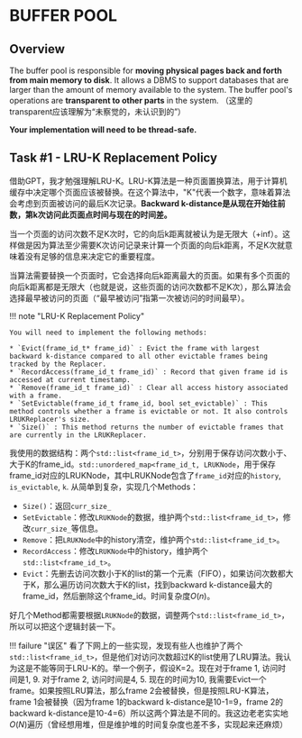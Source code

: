 # BUFFER POOL

## Overview

The buffer pool is responsible for **moving physical pages back and forth from main memory to disk**. It allows a DBMS to support databases that are larger than the amount of memory available to the system. The buffer pool's operations are **transparent to other parts** in the system. （这里的transparent应该理解为“未察觉的，未认识到的”）

**Your implementation will need to be thread-safe.**

## Task #1 - LRU-K Replacement Policy

借助GPT，我才勉强理解LRU-K。LRU-K算法是一种页面置换算法，用于计算机缓存中决定哪个页面应该被替换。在这个算法中，"K"代表一个数字，意味着算法会考虑到页面被访问的最后K次记录。**Backward k-distance是从现在开始往前数，第k次访问此页面点时间与现在的时间差。**

当一个页面的访问次数不足K次时，它的向后k距离就被认为是无限大（+inf）。这样做是因为算法至少需要K次访问记录来计算一个页面的向后k距离，不足K次就意味着没有足够的信息来决定它的重要程度。

当算法需要替换一个页面时，它会选择向后k距离最大的页面。如果有多个页面的向后k距离都是无限大（也就是说，这些页面的访问次数都不足K次），那么算法会选择最早被访问的页面（“最早被访问”指第一次被访问的时间最早）。

!!! note "LRU-K Replacement Policy"

    You will need to implement the following methods:

    * `Evict(frame_id_t* frame_id)` : Evict the frame with largest backward k-distance compared to all other evictable frames being tracked by the Replacer. 
    * `RecordAccess(frame_id_t frame_id)` : Record that given frame id is accessed at current timestamp. 
    * `Remove(frame_id_t frame_id)` : Clear all access history associated with a frame. 
    * `SetEvictable(frame_id_t frame_id, bool set_evictable)` : This method controls whether a frame is evictable or not. It also controls LRUKReplacer's size. 
    * `Size()` : This method returns the number of evictable frames that are currently in the LRUKReplacer.

我使用的数据结构：两个`std::list<frame_id_t>`，分别用于保存访问次数小于、大于K的frame_id。`std::unordered_map<frame_id_t, LRUKNode`，用于保存frame_id对应的LRUKNode，其中LRUKNode包含了`frame_id`对应的`history`, `is_evictable`, `k`. 从简单到复杂，实现几个Methods：

* `Size()`：返回`curr_size_`
* `SetEvictable`：修改`LRUKNode`的数据，维护两个`std::list<frame_id_t>`，修改`curr_size_`等信息。
* `Remove`：把`LRUKNode`中的history清空，维护两个`std::list<frame_id_t>`。
* `RecordAccess`：修改`LRUKNode`中的history，维护两个`std::list<frame_id_t>`。
* `Evict`：先删去访问次数小于K的list的第一个元素（FIFO），如果访问次数都大于K，那么遍历访问次数大于K的list，找到backward k-distance最大的frame_id，然后删除这个frame_id。时间复杂度$O(n)$。

好几个Method都需要根据`LRUKNode`的数据，调整两个`std::list<frame_id_t>`，所以可以把这个逻辑封装一下。

!!! failure "误区"
    看了下网上的一些实现，发现有些人也维护了两个`std::list<frame_id_t>`，但是他们对访问次数超过K的list使用了LRU算法。我认为这是不能等同于LRU-K的。举一个例子，假设K=2。现在对于frame 1, 访问时间是1, 9. 对于frame 2, 访问时间是4, 5. 现在的时间为10, 我需要Evict一个frame。如果按照LRU算法，那么frame 2会被替换，但是按照LRU-K算法，frame 1会被替换（因为frame 1的backward k-distance是10-1=9，frame 2的backward k-distance是10-4=6）所以这两个算法是不同的。我这边老老实实地$O(N)$遍历（曾经想用堆，但是维护堆的时间复杂度也差不多，实现起来还麻烦）